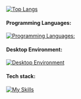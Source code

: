 [![Top Langs](https://github-readme-stats.vercel.app/api/top-langs/?username=Dauitbay&layout=compact)](https://github.com/Dauitbay)  
#### Programming Languages:  
[![Programming Languages:](https://skillicons.dev/icons?i=py,go,js,ts)](https://skillicons.dev)

#### Desktop Environment:

[![Desktop Environment](https://skillicons.dev/icons?i=git,docker,postman,github,gitlab,pycharm&perline=8)](https://skillicons.dev)

#### Tech stack:

[![My Skills](https://skillicons.dev/icons?i=sentry,linux,bash,mongodb,aws,postgres,django,fastapi,nginx,rabbitmq,githubactions,mysql,redis,express,sequelize,react,redux,sass,vite,yarn,materialui,html,css,&perline=8)](https://skillicons.dev) 



